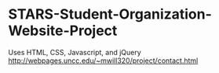 # STARS-Student-Organization-Website-Project
Uses HTML, CSS, Javascript, and jQuery 
http://webpages.uncc.edu/~mwill320/project/contact.html

